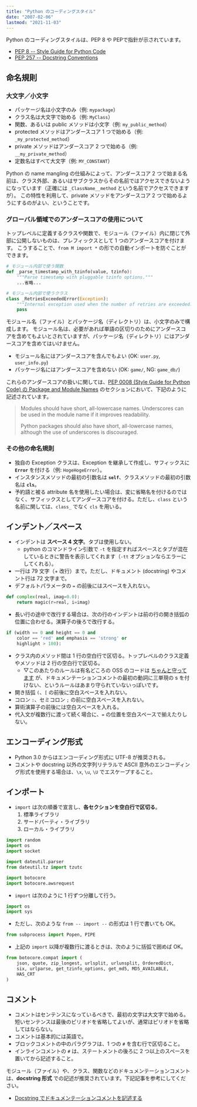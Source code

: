 ```yaml
---
title: "Python のコーディングスタイル"
date: "2007-02-06"
lastmod: "2021-11-03"
---
```


Python のコーディングスタイルは、PEP 8 や PEPで指針が示されています。

- [PEP 8 -- Style Guide for Python Code](https://www.python.org/dev/peps/pep-0008/)
- [PEP 257 -- Docstring Conventions](https://www.python.org/dev/peps/pep-0257/)


命名規則
----

### 大文字／小文字

- パッケージ名は小文字のみ（例: `mypackage`）
- クラス名は大文字で始める（例: `MyClass`）
- 関数、あるいは public メソッドは小文字（例: `my_public_method`）
- protected メソッドはアンダースコア 1 つで始める（例: `_my_protected_method`）
- private メソッドはアンダースコア 2 つで始める（例: `__my_private_method`）
- 定数名はすべて大文字（例: `MY_CONSTANT`）

Python の name mangling の仕組みによって、アンダースコア 2 つで始まる名前は、クラス外部、あるいはサブクラスからその名前ではアクセスできないようになっています（正確には `_ClassName__method` という名前でアクセスできますが）。
この特性を利用して、private メソッドをアンダースコア 2 つで始めるようにするのがよい、ということです。


### グローバル領域でのアンダースコアの使用について

トップレベルに定義するクラスや関数で、モジュール（ファイル）内に閉じて外部に公開しないものは、プレフィックスとして 1 つのアンダースコアを付けます。
こうすることで、`from M import *` の形での自動インポートを防ぐことができます。

```python
# モジュール内部で使う関数
def _parse_timestamp_with_tzinfo(value, tzinfo):
    """Parse timestamp with pluggable tzinfo options."""
    ...省略...

# モジュール内部で使うクラス
class _RetriesExceededError(Exception):
    """Internal exception used when the number of retries are exceeded."""
    pass
```

モジュール名（ファイル）とパッケージ名（ディレクトリ）は、小文字のみで構成します。
モジュール名は、必要があれば単語の区切りのためにアンダースコアを含めてもよいとされていますが、パッケージ名（ディレクトリ）にはアンダースコアを含めてはいけません。

- モジュール名にはアンダースコアを含んでもよい (OK: `user.py`, `user_info.py`)
- パッケージ名にはアンダースコアを含めない (OK: `game/`, NG: `game_db/`)

これらのアンダースコアの扱いに関しては、[PEP 0008 (Style Guide for Python Code) の Package and Module Names](https://www.python.org/dev/peps/pep-0008/#package-and-module-names) のセクションにおいて、下記のように記述されています。

> Modules should have short, all-lowercase names. Underscores can be used in the module name if it improves readability.
>
> Python packages should also have short, all-lowercase names, although the use of underscores is discouraged.


### その他の命名規則

- 独自の Exception クラスは、Exception を継承して作成し、サフィックスに __`Error`__ を付ける（例: `HogeHogeError`）。
- インスタンスメソッドの最初の引数名は __`self`__、クラスメソッドの最初の引数名は __`cls`__。
- 予約語と被る attribute 名を使用したい場合は、変に省略名を付けるのではなく、サフィックスとしてアンダースコアを付ける。ただし、`class` という名前に関しては、`class_` でなく `cls` を用いる。


インデント／スペース
----

- インデントは __スペース 4 文字__。タブは使用しない。
  - python のコマンドライン引数で `-t` を指定すればスペースとタブが混在しているときに警告を表示してくれます（`-tt` オプションならエラーにしてくれる）。
- 一行は 79 文字（+ 改行）まで。ただし、ドキュメント (docstring) やコメント行は 72 文字まで。
- デフォルトパラメータの `=` の前後にはスペースを入れない。

```python
def complex(real, imag=0.0):
    return magic(r=real, i=imag)
```

- 長い行の途中で改行する場合は、次の行のインデントは前の行の開き括弧の位置に合わせる。演算子の後ろで改行する。

```python
if (width == 0 and height == 0 and
    color == 'red' and emphasis == 'strong' or
    highlight > 100):
```

- クラス内のメソッド間は 1 行の空白行で区切る。トップレベルのクラス定義やメソッドは 2 行の空白行で区切る。
  - ▽このあたりのルールは有名どころの OSS のコードは [ちゃんと守ってます](https://github.com/boto/botocore/tree/develop/botocore) が、ドキュメンテーションコメントの最初の動詞に三単現の s を付けない、というルールはあまり守られていないっぽいです。
- 開き括弧 `(`、`[` の前後に空白スペースを入れない。
- コロン `:`、セミコロン `;` の前に空白スペースを入れない。
- 算術演算子の前後には空白スペースを入れる。
- 代入文が複数行に渡って続く場合に、`=` の位置を空白スペースで揃えたりしない。


エンコーディング形式
----

- Python 3.0 からはエンコーディング形式に UTF-8 が推奨される。
- コメントや docstring 以外の文字列リテラルで ASCII 意外のエンコーディング形式を使用する場合は、`\x`, `\u`, `\U` でエスケープすること。


インポート
----

- `import` は次の順番で宣言し、__各セクションを空白行で区切る__。
  1. 標準ライブラリ
  2. サードパーティ・ライブラリ
  3. ローカル・ライブラリ

```python
import random
import os
import socket

import dateutil.parser
from dateutil.tz import tzutc

import botocore
import botocore.awsrequest
```

- `import` は次のように 1 行ずつ分離して行う。

```python
import os
import sys
```

- ただし、次のような `from -- import --` の形式は 1 行で書いても OK。

```python
from subprocess import Popen, PIPE
```

- 上記の `import` 以降が複数行に渡るときは、次のように括弧で囲めば OK。

```python
from botocore.compat import (
    json, quote, zip_longest, urlsplit, urlunsplit, OrderedDict,
    six, urlparse, get_tzinfo_options, get_md5, MD5_AVAILABLE,
    HAS_CRT
)
```


コメント
----

- コメントはセンテンスになっているべきで、最初の文字は大文字で始める。短いセンテンスは最後のピリオドを省略してよいが、通常はピリオドを省略してはならない。
- コメントは基本的には英語で。
- ブロックコメントの中のパラグラフは、1 つの `#` を含む行で区切ること。
- インラインコメントの `#` は、ステートメントの後ろに 2 つ以上のスペースを置いてから記述すること。

モジュール（ファイル）や、クラス、関数などのドキュメンテーションコメントは、__docstring 形式__ での記述が推奨されています。下記記事を参考にしてください。

- [Docstring でドキュメンテーションコメントを記述する](./env/docstring.html)

